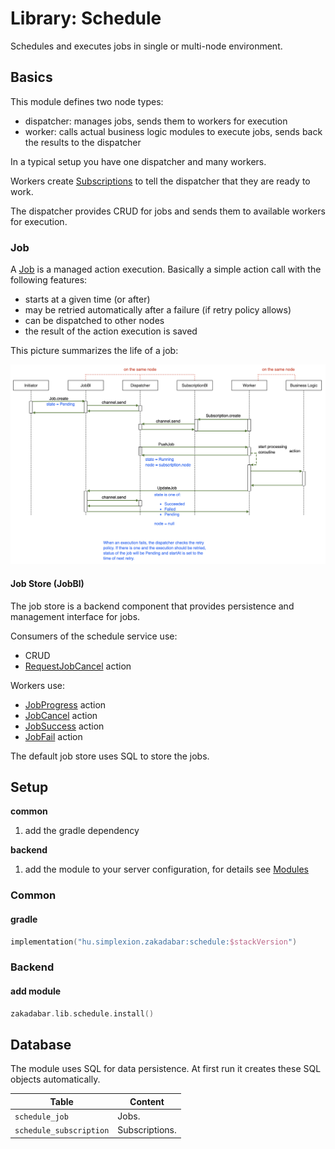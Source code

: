 # Library: Schedule

Schedules and executes jobs in single or multi-node environment.

## Basics

This module defines two node types:

- dispatcher: manages jobs, sends them to workers for execution
- worker: calls actual business logic modules to execute jobs, sends back the results to the dispatcher

In a typical setup you have one dispatcher and many workers.

Workers create [Subscriptions](/lib/schedule/src/commonMain/kotlin/zakadabar/lib/schedule/data/Subscription.kt)
to tell the dispatcher that they are ready to work.

The dispatcher provides CRUD for jobs and sends them to available workers for execution.

### Job

A [Job](/lib/schedule/src/commonMain/kotlin/zakadabar/lib/schedule/data/Job.kt) is
a managed action execution. Basically a simple action call with the following features:

- starts at a given time (or after)
- may be retried automatically after a failure (if retry policy allows)
- can be dispatched to other nodes
- the result of the action execution is saved

This picture summarizes the life of a job:

![Job Sequence](sequence.png)

#### Job Store (JobBl)

The job store is a backend component that provides persistence and management interface
for jobs.

Consumers of the schedule service use:

- CRUD
- [RequestJobCancel](/lib/schedule/src/commonMain/kotlin/zakadabar/lib/schedule/data/RequestJobCancel.kt) action

Workers use:

- [JobProgress](/lib/schedule/src/commonMain/kotlin/zakadabar/lib/schedule/data/JobProgress.kt) action
- [JobCancel](/lib/schedule/src/commonMain/kotlin/zakadabar/lib/schedule/data/JobCancel.kt) action
- [JobSuccess](/lib/schedule/src/commonMain/kotlin/zakadabar/lib/schedule/data/JobSuccess.kt) action
- [JobFail](/lib/schedule/src/commonMain/kotlin/zakadabar/lib/schedule/data/JobFail.kt) action

The default job store uses SQL to store the jobs.

## Setup

**common**

1. add the gradle dependency

**backend**

1. add the module to your server configuration, for details see [Modules](../../common/Modules.md)

### Common

#### gradle

```kotlin
implementation("hu.simplexion.zakadabar:schedule:$stackVersion")
```

### Backend

#### add module

```kotlin
zakadabar.lib.schedule.install()
```

## Database

The module uses SQL for data persistence. At first run it creates these SQL objects automatically.

| Table | Content |
| --- | --- |
| `schedule_job` | Jobs. |
| `schedule_subscription` | Subscriptions. |